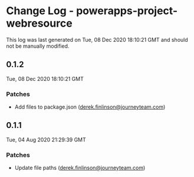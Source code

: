 # Change Log - powerapps-project-webresource

This log was last generated on Tue, 08 Dec 2020 18:10:21 GMT and should not be manually modified.

<!-- Start content -->

## 0.1.2

Tue, 08 Dec 2020 18:10:21 GMT

### Patches

- Add files to package.json (derek.finlinson@journeyteam.com)

## 0.1.1

Tue, 04 Aug 2020 21:29:39 GMT

### Patches

- Update file paths (derek.finlinson@journeyteam.com)
